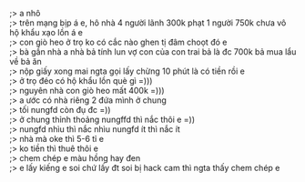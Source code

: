 ;> a nhô<br>
;> trên mạng bịp á e, hô nhà 4 người lãnh 300k phạt 1 người 750k chưa vô hộ khẩu xạo lồn á e<br>
;> con giò heo ở trọ ko có cắc nào ghen tị đâm choọt đó e<br>
;> bà gần nhà a nhà bả tính lun vợ con của con trai bả là đc 700k bả mua lẩu về bả ăn<br>
;> nộp giấy xong mai ngta gọi lấy chừng 10 phút là có tiền rồi e<br>
;> ở trọ đéo có hộ khẩu lồn què gì =)))<br>
;> nguyên nhà con giò heo mất 400k =)))<br>
;> a ước có nhà riêng 2 đứa mình ở chung<br>
;> tối nungfd còn đụ đc =))<br>
;> ở chung thỉnh thoảng nungffd thì nắc thôi e =))<br>
;> nungfd nhìu thì nắc nhìu nungfd ít thì nắc ít<br>
;> nhà mà oke thì 5-6 tỉ e<br>
;> ko tiền thì thuê thôi e<br>
;> chem chép e màu hồng hay đen<br>
;> e lấy kiếng e soi chứ lấy đt soi bị hack cam thì ngta thấy chem chép e
